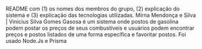 README com (1) os nomes dos membros do grupo, (2) explicação do sistema e
(3) explicação das tecnologias utilizadas.
Mirna Mendonça e Silva | Vinicius Silva Gomes
Gasosa é um sistema onde postos de gasolina podem postar os preços de seus combustíveis e usuários podem encontrar preços e postos listados de uma forma específica e favoritar postos.
Foi usado Node.Js e Prisma